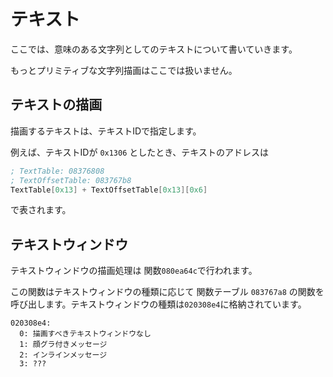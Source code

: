 # テキスト

ここでは、意味のある文字列としてのテキストについて書いていきます。

もっとプリミティブな文字列描画はここでは扱いません。

## テキストの描画

描画するテキストは、テキストIDで指定します。

例えば、テキストIDが `0x1306` としたとき、テキストのアドレスは

```asm
; TextTable: 08376808
; TextOffsetTable: 083767b8
TextTable[0x13] + TextOffsetTable[0x13][0x6]
```

で表されます。

## テキストウィンドウ

テキストウィンドウの描画処理は 関数`080ea64c`で行われます。

この関数はテキストウィンドウの種類に応じて 関数テーブル `083767a8` の関数を呼び出します。テキストウィンドウの種類は`020308e4`に格納されています。

```
020308e4:
  0: 描画すべきテキストウィンドウなし
  1: 顔グラ付きメッセージ
  2: インラインメッセージ
  3: ???
```


